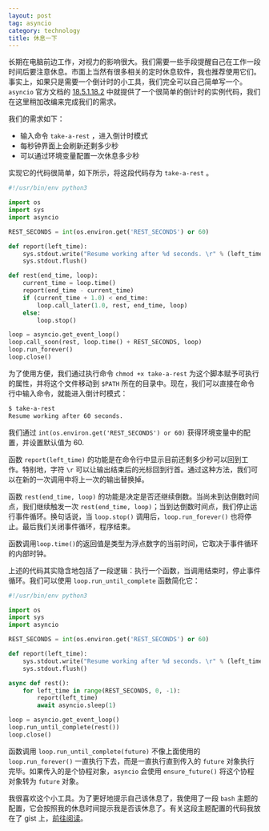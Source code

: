 ```yaml
---
layout: post
tag: asyncio
category: technology
title: 休息一下
---
```




长期在电脑前边工作，对视力的影响很大。我们需要一些手段提醒自己在工作一段时间后要注意休息。市面上当然有很多相关的定时休息软件，我也推荐使用它们。事实上，如果只是需要一个倒计时的小工具，我们完全可以自己简单写一个。`asyncio` 官方文档的 [18.5.1.18.2](https://docs.python.org/3/library/asyncio-eventloop.html#display-the-current-date-with-call-later) 中就提供了一个很简单的倒计时的实例代码，我们在这里稍加改编来完成我们的需求。

我们的需求如下：

* 输入命令 `take-a-rest` ，进入倒计时模式
* 每秒钟界面上会刷新还剩多少秒
* 可以通过环境变量配置一次休息多少秒

实现它的代码很简单，如下所示，将这段代码存为 `take-a-rest` 。

```python
#!/usr/bin/env python3

import os
import sys
import asyncio

REST_SECONDS = int(os.environ.get('REST_SECONDS') or 60)

def report(left_time):
    sys.stdout.write("Resume working after %d seconds. \r" % (left_time))
    sys.stdout.flush()

def rest(end_time, loop):
    current_time = loop.time()
    report(end_time - current_time)
    if (current_time + 1.0) < end_time:
        loop.call_later(1.0, rest, end_time, loop)
    else:
        loop.stop()

loop = asyncio.get_event_loop()
loop.call_soon(rest, loop.time() + REST_SECONDS, loop)
loop.run_forever()
loop.close()
```

为了使用方便，我们通过执行命令 `chmod +x take-a-rest` 为这个脚本赋予可执行的属性，并将这个文件移动到 `$PATH` 所在的目录中。现在，我们可以直接在命令行中输入命令，就能进入倒计时模式：

```bash
$ take-a-rest
Resume working after 60 seconds.
```

我们通过 `int(os.environ.get('REST_SECONDS') or 60)` 获得环境变量中的配置，并设置默认值为 60.

函数 `report(left_time)` 的功能是在命令行中显示目前还剩多少秒可以回到工作。特别地，字符 `\r` 可以让输出结束后的光标回到行首。通过这种方法，我们可以在新的一次调用中将上一次的输出替换掉。

函数 `rest(end_time, loop)` 的功能是决定是否还继续倒数。当尚未到达倒数时间点，我们继续触发一次 `rest(end_time, loop)`；当到达倒数时间点，我们停止运行事件循环。换句话说，当 `loop.stop()` 调用后，`loop.run_forever()` 也将停止。最后我们关闭事件循环，程序结束。

函数调用`loop.time()`的返回值是类型为浮点数字的当前时间，它取决于事件循环的内部时钟。

上述的代码其实隐含地包括了一段逻辑：执行一个函数，当调用结束时，停止事件循环。我们可以使用 `loop.run_until_complete` 函数简化它：

```python
#!/usr/bin/env python3

import os
import sys
import asyncio

REST_SECONDS = int(os.environ.get('REST_SECONDS') or 60)

def report(left_time):
    sys.stdout.write("Resume working after %d seconds. \r" % (left_time))
    sys.stdout.flush()

async def rest():
    for left_time in range(REST_SECONDS, 0, -1):
        report(left_time)
        await asyncio.sleep(1)

loop = asyncio.get_event_loop()
loop.run_until_complete(rest())
loop.close()
```

函数调用 `loop.run_until_complete(future)`  不像上面使用的 `loop.run_forever()` 一直执行下去，而是一直执行直到传入的 `future` 对象执行完毕。如果传入的是个协程对象，`asyncio` 会使用 `ensure_future()` 将这个协程对象转为 `future` 对象。

我很喜欢这个小工具。为了更好地提示自己该休息了，我使用了一段 `bash` 主题的配置，它会按照我的休息时间提示我是否该休息了。有关这段主题配置的代码我放在了 gist 上，[前往阅读](https://gist.github.com/soasme/78e1d5e9854a8e66e69984a2692a72a0)。